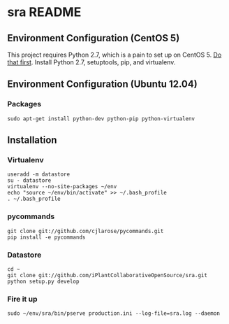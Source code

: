 sra README
==================

Environment Configuration (CentOS 5)
-----------------------

This project requires Python 2.7, which is a pain to set up on CentOS 5. 
[Do that first](http://toomuchdata.com/2012/06/25/how-to-install-python-2-7-3-on-centos-6-2/).
Install Python 2.7, setuptools, pip, and virtualenv.

Environment Configuration (Ubuntu 12.04)
---------------------------

### Packages
    sudo apt-get install python-dev python-pip python-virtualenv

Installation
------------

### Virtualenv
    useradd -m datastore
    su - datastore
    virtualenv --no-site-packages ~/env
    echo "source ~/env/bin/activate" >> ~/.bash_profile
    . ~/.bash_profile

### pycommands
    git clone git://github.com/cjlarose/pycommands.git
    pip install -e pycommands

### Datastore 
    cd ~
    git clone git://github.com/iPlantCollaborativeOpenSource/sra.git
    python setup.py develop

### Fire it up
    sudo ~/env/sra/bin/pserve production.ini --log-file=sra.log --daemon
